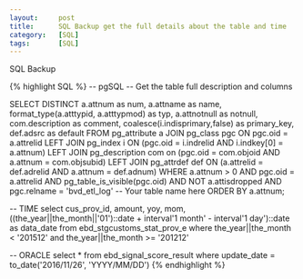 ```yaml
---
layout:     post
title:      SQL Backup get the full details about the table and time 
category:   [SQL] 
tags:       [SQL]
---
```


SQL Backup

{% highlight SQL %}
-- pgSQL
-- Get the table full description and columns 

SELECT DISTINCT
    a.attnum as num,
    a.attname as name,
    format_type(a.atttypid, a.atttypmod) as typ,
    a.attnotnull as notnull, 
    com.description as comment,
    coalesce(i.indisprimary,false) as primary_key,
    def.adsrc as default
FROM pg_attribute a 
JOIN pg_class pgc ON pgc.oid = a.attrelid
LEFT JOIN pg_index i ON 
    (pgc.oid = i.indrelid AND i.indkey[0] = a.attnum)
LEFT JOIN pg_description com on 
    (pgc.oid = com.objoid AND a.attnum = com.objsubid)
LEFT JOIN pg_attrdef def ON 
    (a.attrelid = def.adrelid AND a.attnum = def.adnum)
WHERE a.attnum > 0 AND pgc.oid = a.attrelid
AND pg_table_is_visible(pgc.oid)
AND NOT a.attisdropped
AND pgc.relname = 'bvd_etl_log'  -- Your table name here
ORDER BY a.attnum;

-- TIME
select cus_prov_id, amount, yoy, mom, ((the_year||the_month||'01')::date + interval'1 month' - interval'1 day')::date as data_date from ebd_stgcustoms_stat_prov_e where the_year||the_month < '201512' and the_year||the_month >= '201212'


-- ORACLE
select * from ebd_signal_score_result where update_date = to_date('2016/11/26', 'YYYY/MM/DD')
{% endhighlight %}